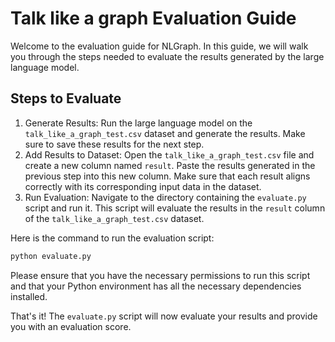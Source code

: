 # Talk like a graph Evaluation Guide

Welcome to the evaluation guide for NLGraph. In this guide, we will walk you through the steps needed to evaluate the results generated by the large language model.

## Steps to Evaluate

1. Generate Results: Run the large language model on the `talk_like_a_graph_test.csv` dataset and generate the results. Make sure to save these results for the next step.
2. Add Results to Dataset: Open the `talk_like_a_graph_test.csv` file and create a new column named `result`. Paste the results generated in the previous step into this new column. Make sure that each result aligns correctly with its corresponding input data in the dataset.
3. Run Evaluation: Navigate to the directory containing the `evaluate.py` script and run it. This script will evaluate the results in the `result` column of the `talk_like_a_graph_test.csv` dataset.

Here is the command to run the evaluation script:

```bash
python evaluate.py
```

Please ensure that you have the necessary permissions to run this script and that your Python environment has all the necessary dependencies installed.

That's it! The `evaluate.py` script will now evaluate your results and provide you with an evaluation score.
